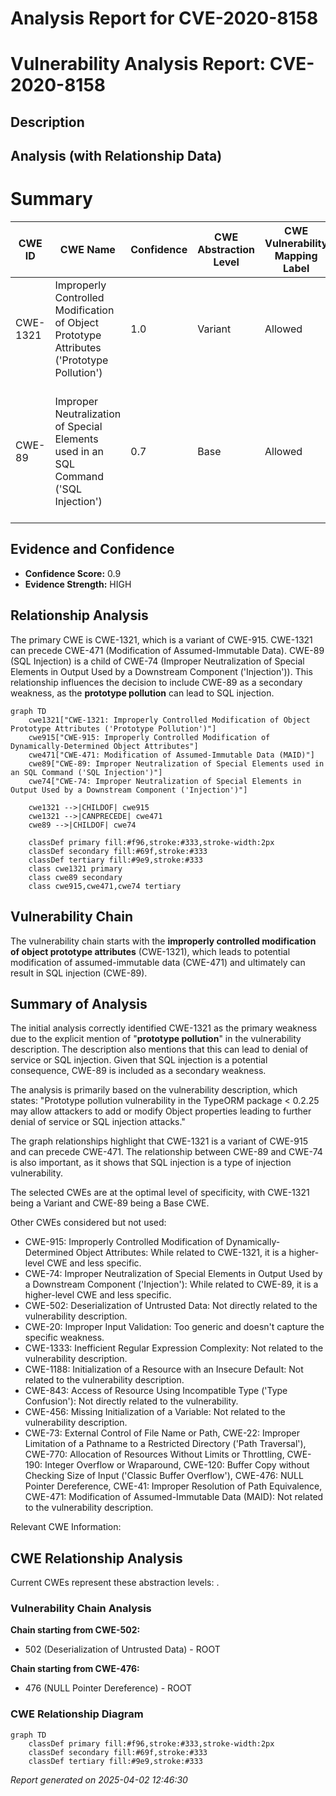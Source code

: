 # Analysis Report for CVE-2020-8158

# Vulnerability Analysis Report: CVE-2020-8158

## Description



## Analysis (with Relationship Data)

# Summary
| CWE ID | CWE Name | Confidence | CWE Abstraction Level | CWE Vulnerability Mapping Label | CWE-Vulnerability Mapping Notes |
|---|---|---|---|---|---|
| CWE-1321 | Improperly Controlled Modification of Object Prototype Attributes ('Prototype Pollution') | 1.0 | Variant | Allowed | Primary CWE. The vulnerability description explicitly mentions "**prototype pollution**". |
| CWE-89 | Improper Neutralization of Special Elements used in an SQL Command ('SQL Injection') | 0.7 | Base | Allowed | Secondary CWE. The vulnerability description mentions that prototype pollution can lead to SQL injection attacks. |

## Evidence and Confidence

*   **Confidence Score:** 0.9
*   **Evidence Strength:** HIGH

## Relationship Analysis
The primary CWE is CWE-1321, which is a variant of CWE-915. CWE-1321 can precede CWE-471 (Modification of Assumed-Immutable Data). CWE-89 (SQL Injection) is a child of CWE-74 (Improper Neutralization of Special Elements in Output Used by a Downstream Component ('Injection')). This relationship influences the decision to include CWE-89 as a secondary weakness, as the **prototype pollution** can lead to SQL injection.

```mermaid
graph TD
    cwe1321["CWE-1321: Improperly Controlled Modification of Object Prototype Attributes ('Prototype Pollution')"]
    cwe915["CWE-915: Improperly Controlled Modification of Dynamically-Determined Object Attributes"]
    cwe471["CWE-471: Modification of Assumed-Immutable Data (MAID)"]
    cwe89["CWE-89: Improper Neutralization of Special Elements used in an SQL Command ('SQL Injection')"]
    cwe74["CWE-74: Improper Neutralization of Special Elements in Output Used by a Downstream Component ('Injection')"]
    
    cwe1321 -->|CHILDOF| cwe915
    cwe1321 -->|CANPRECEDE| cwe471
    cwe89 -->|CHILDOF| cwe74
    
    classDef primary fill:#f96,stroke:#333,stroke-width:2px
    classDef secondary fill:#69f,stroke:#333
    classDef tertiary fill:#9e9,stroke:#333
    class cwe1321 primary
    class cwe89 secondary
    class cwe915,cwe471,cwe74 tertiary
```

## Vulnerability Chain
The vulnerability chain starts with the **improperly controlled modification of object prototype attributes** (CWE-1321), which leads to potential modification of assumed-immutable data (CWE-471) and ultimately can result in SQL injection (CWE-89).

## Summary of Analysis
The initial analysis correctly identified CWE-1321 as the primary weakness due to the explicit mention of "**prototype pollution**" in the vulnerability description. The description also mentions that this can lead to denial of service or SQL injection. Given that SQL injection is a potential consequence, CWE-89 is included as a secondary weakness.

The analysis is primarily based on the vulnerability description, which states: "Prototype pollution vulnerability in the TypeORM package < 0.2.25 may allow attackers to add or modify Object properties leading to further denial of service or SQL injection attacks."

The graph relationships highlight that CWE-1321 is a variant of CWE-915 and can precede CWE-471. The relationship between CWE-89 and CWE-74 is also important, as it shows that SQL injection is a type of injection vulnerability.

The selected CWEs are at the optimal level of specificity, with CWE-1321 being a Variant and CWE-89 being a Base CWE.

Other CWEs considered but not used:

*   CWE-915: Improperly Controlled Modification of Dynamically-Determined Object Attributes: While related to CWE-1321, it is a higher-level CWE and less specific.
*   CWE-74: Improper Neutralization of Special Elements in Output Used by a Downstream Component ('Injection'): While related to CWE-89, it is a higher-level CWE and less specific.
*   CWE-502: Deserialization of Untrusted Data: Not directly related to the vulnerability description.
*   CWE-20: Improper Input Validation: Too generic and doesn't capture the specific weakness.
*   CWE-1333: Inefficient Regular Expression Complexity: Not related to the vulnerability description.
*   CWE-1188: Initialization of a Resource with an Insecure Default: Not related to the vulnerability description.
*   CWE-843: Access of Resource Using Incompatible Type ('Type Confusion'): Not directly related to the vulnerability.
*   CWE-456: Missing Initialization of a Variable: Not related to the vulnerability description.
*   CWE-73: External Control of File Name or Path, CWE-22: Improper Limitation of a Pathname to a Restricted Directory ('Path Traversal'), CWE-770: Allocation of Resources Without Limits or Throttling, CWE-190: Integer Overflow or Wraparound, CWE-120: Buffer Copy without Checking Size of Input ('Classic Buffer Overflow'), CWE-476: NULL Pointer Dereference, CWE-41: Improper Resolution of Path Equivalence, CWE-471: Modification of Assumed-Immutable Data (MAID): Not related to the vulnerability description.

Relevant CWE Information:


## CWE Relationship Analysis

Current CWEs represent these abstraction levels: .


### Vulnerability Chain Analysis

**Chain starting from CWE-502:**
- 502 (Deserialization of Untrusted Data) - ROOT


**Chain starting from CWE-476:**
- 476 (NULL Pointer Dereference) - ROOT



### CWE Relationship Diagram

```mermaid
graph TD
    classDef primary fill:#f96,stroke:#333,stroke-width:2px
    classDef secondary fill:#69f,stroke:#333
    classDef tertiary fill:#9e9,stroke:#333
```



*Report generated on 2025-04-02 12:46:30*
